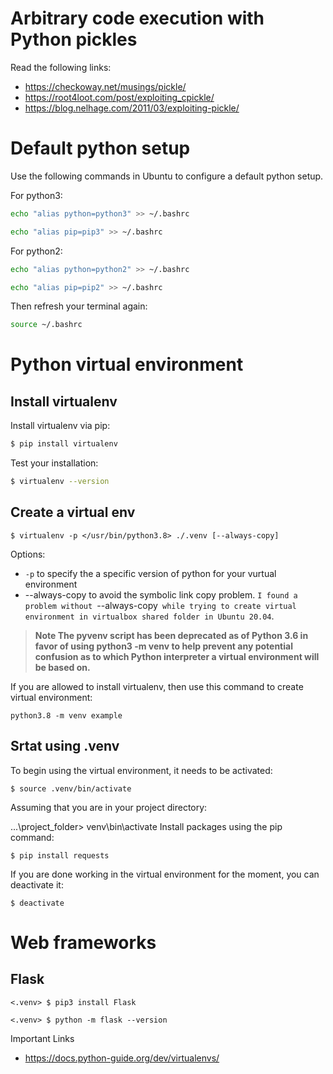 
# Arbitrary code execution with Python pickles

Read the following links:
- https://checkoway.net/musings/pickle/
- https://root4loot.com/post/exploiting_cpickle/
- https://blog.nelhage.com/2011/03/exploiting-pickle/


# Default python setup

Use the following commands in Ubuntu to configure a default python setup.

For python3:

```bash
echo "alias python=python3" >> ~/.bashrc
```
```bash
echo "alias pip=pip3" >> ~/.bashrc
```

For python2:

```bash
echo "alias python=python2" >> ~/.bashrc
```
```bash
echo "alias pip=pip2" >> ~/.bashrc
```



Then refresh your terminal again:
```bash
source ~/.bashrc
```

# Python virtual environment

## Install virtualenv
Install virtualenv via pip:

```bash
$ pip install virtualenv
```
Test your installation:
```bash
$ virtualenv --version
```

## Create a virtual env

```
$ virtualenv -p </usr/bin/python3.8> ./.venv [--always-copy]
```

Options:
- `-p` to specify the a specific version of python for your vurtual environment
- --always-copy to avoid the symbolic link copy problem. `I found a problem without `--always-copy` while trying to create virtual environment in virtualbox shared folder in Ubuntu 20.04`.

>**Note The pyvenv script has been deprecated as of Python 3.6 in favor of using python3 -m venv to help prevent any potential confusion as to which Python interpreter a virtual environment will be based on.**

If you are allowed to install virtualenv, then use this command to create virtual environment:

```
python3.8 -m venv example
```



## Srtat using .venv
To begin using the virtual environment, it needs to be activated:

```
$ source .venv/bin/activate
```
Assuming that you are in your project directory:

...\project_folder> venv\bin\activate
Install packages using the pip command:

```
$ pip install requests
```
If you are done working in the virtual environment for the moment, you can deactivate it:

```
$ deactivate
```


# Web frameworks

## Flask

```
<.venv> $ pip3 install Flask
```

```
<.venv> $ python -m flask --version
```

Important Links
- https://docs.python-guide.org/dev/virtualenvs/
